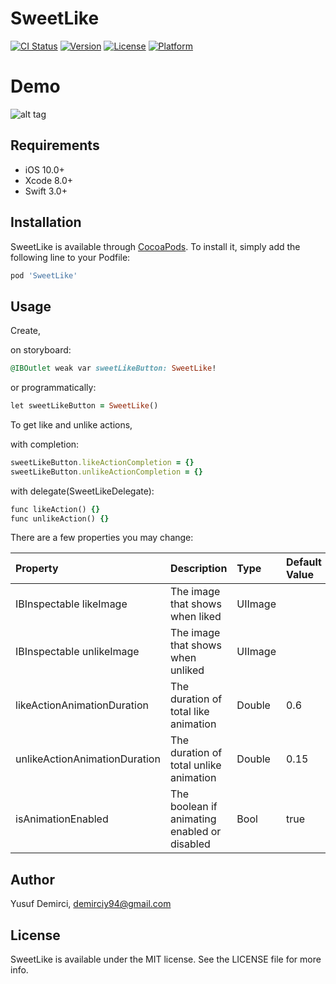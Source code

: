 # SweetLike

[![CI Status](https://img.shields.io/travis/demirciy/SweetLike.svg?style=flat)](https://travis-ci.org/demirciy/SweetLike)
[![Version](https://img.shields.io/cocoapods/v/SweetLike.svg?style=flat)](https://cocoapods.org/pods/SweetLike)
[![License](https://img.shields.io/cocoapods/l/SweetLike.svg?style=flat)](https://cocoapods.org/pods/SweetLike)
[![Platform](https://img.shields.io/cocoapods/p/SweetLike.svg?style=flat)](https://cocoapods.org/pods/SweetLike)

# Demo

![alt tag](https://media.giphy.com/media/UWc65S9RjZL3DE399c/giphy.gif)

## Requirements

 - iOS 10.0+
 - Xcode 8.0+
 - Swift 3.0+

## Installation

SweetLike is available through [CocoaPods](https://cocoapods.org). To install
it, simply add the following line to your Podfile:

```ruby
pod 'SweetLike'
```

## Usage

Create,

on storyboard:

```ruby
@IBOutlet weak var sweetLikeButton: SweetLike!
```

or programmatically:

```ruby
let sweetLikeButton = SweetLike()
```

To get like and unlike actions,

with completion:

```ruby
sweetLikeButton.likeActionCompletion = {}
sweetLikeButton.unlikeActionCompletion = {}
```

with delegate(SweetLikeDelegate):

```ruby
func likeAction() {}
func unlikeAction() {}
```

There are a few properties you may change:

| Property                        | Description                                            | Type    | Default Value |
|:--------------------------------|:-------------------------------------------------------|:--------|:--------------|
| IBInspectable likeImage         | The image that shows when liked                        | UIImage |               |
| IBInspectable unlikeImage       | The image that shows when unliked                      | UIImage |               |
| likeActionAnimationDuration     | The duration of total like animation                   | Double  |      0.6      |
| unlikeActionAnimationDuration   | The duration of total unlike animation                 | Double  |      0.15     |
| isAnimationEnabled              | The boolean if animating enabled or disabled           | Bool    |      true     |

## Author

Yusuf Demirci, demirciy94@gmail.com

## License

SweetLike is available under the MIT license. See the LICENSE file for more info.

